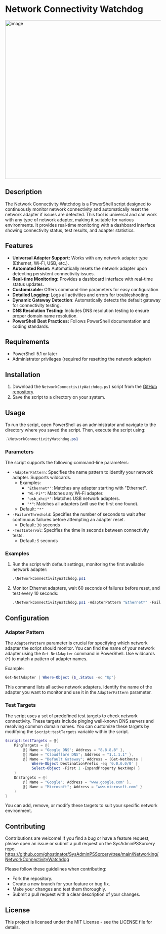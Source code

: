 
# Network Connectivity Watchdog

<img width="962" height="512" alt="image" src="https://github.com/user-attachments/assets/2b5083d9-c8d3-4095-9c32-9b462d61ded9" />


## Description

The Network Connectivity Watchdog is a PowerShell script designed to continuously monitor network connectivity and automatically reset the network adapter if issues are detected. This tool is universal and can work with any type of network adapter, making it suitable for various environments. It provides real-time monitoring with a dashboard interface showing connectivity status, test results, and adapter statistics.

## Features

-   **Universal Adapter Support:** Works with any network adapter type (Ethernet, Wi-Fi, USB, etc.).
-   **Automated Reset:** Automatically resets the network adapter upon detecting persistent connectivity issues.
-   **Real-time Monitoring:** Provides a dashboard interface with real-time status updates.
-   **Customizable:** Offers command-line parameters for easy configuration.
-   **Detailed Logging:** Logs all activities and errors for troubleshooting.
-   **Dynamic Gateway Detection:** Automatically detects the default gateway for connectivity testing.
-   **DNS Resolution Testing:** Includes DNS resolution testing to ensure proper domain name resolution.
-   **PowerShell Best Practices:** Follows PowerShell documentation and coding standards.

## Requirements

-   PowerShell 5.1 or later
-   Administrator privileges (required for resetting the network adapter)

## Installation

1.  Download the `NetworkConnectivityWatchdog.ps1` script from the [GitHub repository](https://github.com/[username]/NetworkConnectivityWatchdog).
2.  Save the script to a directory on your system.

## Usage

To run the script, open PowerShell as an administrator and navigate to the directory where you saved the script. Then, execute the script using:

```powershell
.\NetworkConnectivityWatchdog.ps1
```

### Parameters

The script supports the following command-line parameters:

-   `-AdapterPattern`: Specifies the name pattern to identify your network adapter. Supports wildcards.
    -   Examples:
        -   `"Ethernet*"`: Matches any adapter starting with "Ethernet".
        -   `"Wi-Fi*"`: Matches any Wi-Fi adapter.
        -   `"usb_xhci*"`: Matches USB network adapters.
        -   `"*"`: Matches all adapters (will use the first one found).
    -   Default: `"*"`
-   `-FailureThreshold`: Specifies the number of seconds to wait after continuous failures before attempting an adapter reset.
    -   Default: `30` seconds
-   `-TestInterval`: Specifies the time in seconds between connectivity tests.
    -   Default: `5` seconds

### Examples

1.  Run the script with default settings, monitoring the first available network adapter:

    ```powershell
    .\NetworkConnectivityWatchdog.ps1
    ```

2.  Monitor Ethernet adapters, wait 60 seconds of failures before reset, and test every 10 seconds:

    ```powershell
    .\NetworkConnectivityWatchdog.ps1 -AdapterPattern "Ethernet*" -FailureThreshold 60 -TestInterval 10
    ```

## Configuration

### Adapter Pattern

The `AdapterPattern` parameter is crucial for specifying which network adapter the script should monitor. You can find the name of your network adapter using the `Get-NetAdapter` command in PowerShell. Use wildcards (`*`) to match a pattern of adapter names.

Example:

```powershell
Get-NetAdapter | Where-Object {$_.Status -eq "Up"}
```

This command lists all active network adapters. Identify the name of the adapter you want to monitor and use it in the `AdapterPattern` parameter.

### Test Targets

The script uses a set of predefined test targets to check network connectivity. These targets include pinging well-known DNS servers and resolving common domain names. You can customize these targets by modifying the `$script:testTargets` variable within the script.

```powershell
$script:testTargets = @{
    PingTargets = @(
        @{ Name = "Google DNS"; Address = "8.8.8.8" },
        @{ Name = "Cloudflare DNS"; Address = "1.1.1.1" },
        @{ Name = "Default Gateway"; Address = (Get-NetRoute |
            Where-Object DestinationPrefix -eq '0.0.0.0/0' |
            Select-Object -First 1 -ExpandProperty NextHop) }
    )
    DnsTargets = @(
        @{ Name = "Google"; Address = "www.google.com" },
        @{ Name = "Microsoft"; Address = "www.microsoft.com" }
    )
}
```

You can add, remove, or modify these targets to suit your specific network environment.

## Contributing

Contributions are welcome! If you find a bug or have a feature request, please open an issue or submit a pull request on the SysAdminPSSorcery repo. https://github.com/ghostinator/SysAdminPSSorcery/tree/main/Networking/NetworkConnectivityWatchdog

Please follow these guidelines when contributing:

-   Fork the repository.
-   Create a new branch for your feature or bug fix.
-   Make your changes and test them thoroughly.
-   Submit a pull request with a clear description of your changes.

## License

This project is licensed under the MIT License - see the LICENSE file for details.
